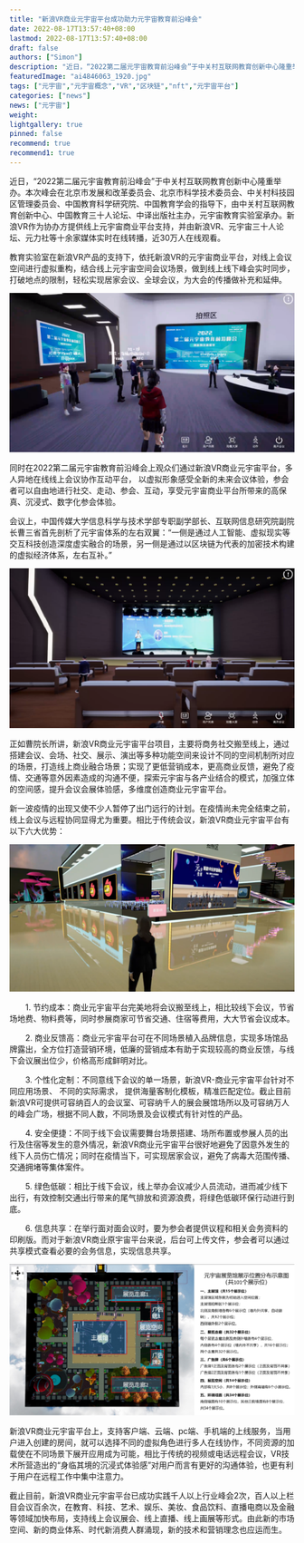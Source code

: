 ```yaml
---
title: "新浪VR商业元宇宙平台成功助力元宇宙教育前沿峰会"
date: 2022-08-17T13:57:40+08:00
lastmod: 2022-08-17T13:57:40+08:00
draft: false
authors: ["Simon"]
description: "近日，“2022第二届元宇宙教育前沿峰会”于中关村互联网教育创新中心隆重举办。新浪VR作为协办方提供线上元宇宙商业平台支持，并由新浪VR、元宇宙三十人论坛、元力社等十余家媒体实时在线转播，近30万人在线观看。"
featuredImage: "ai4846063_1920.jpg"
tags: ["元宇宙","元宇宙概念","VR","区块链","nft","元宇宙平台"]
categories: ["news"]
news: ["元宇宙"]
weight: 
lightgallery: true
pinned: false
recommend: true
recommend1: true
---
```


近日，“2022第二届元宇宙教育前沿峰会”于中关村互联网教育创新中心隆重举办。本次峰会在北京市发展和改革委员会、北京市科学技术委员会、中关村科技园区管理委员会、中国教育科学研究院、中国教育学会的指导下，由中关村互联网教育创新中心、中国教育三十人论坛、中译出版社主办，元宇宙教育实验室承办。新浪VR作为协办方提供线上元宇宙商业平台支持，并由新浪VR、元宇宙三十人论坛、元力社等十余家媒体实时在线转播，近30万人在线观看。

教育实验室在新浪VR产品的支持下，依托新浪VR的元宇宙商业平台，对线上会议空间进行虚拟重构，结合线上元宇宙空间会议场景，做到线上线下峰会实时同步，打破地点的限制，轻松实现居家会议、全球会议，为大会的传播做补充和延伸。

![配图](91ef76c6a7efce1bea4dc630a3193cd4b58f65bc.png)


同时在2022第二届元宇宙教育前沿峰会上观众们通过新浪VR商业元宇宙平台，多人异地在线线上会议协作互动平台， 以虚拟形象感受全新的未来会议体验，参会者可以自由地进行社交、走动、参会、互动，享受元宇宙商业平台所带来的高保真、沉浸式、数字化参会体验。

会议上，中国传媒大学信息科学与技术学部专职副学部长、互联网信息研究院副院长曹三省首先剖析了元宇宙体系的左右双翼：“一侧是通过人工智能、虚拟现实等交互科技创造深度虚实融合的场景，另一侧是通过以区块链为代表的加密技术构建的虚拟经济体系，左右互补。”

![配图](5243fbf2b211931329c23bf46970c3dd90238d40.png)

正如曹院长所讲，新浪VR商业元宇宙平台项目，主要将商务社交搬至线上，通过搭建会议、会场、社交、展示、演出等多种功能空间来设计不同的空间机制所对应的场景，打造线上商业融合场景；实现了更低营销成本，更高商业反馈，避免了疫情、交通等意外因素造成的沟通不便，探索元宇宙与各产业结合的模式，加强立体的空间感，提升会议会展体验感，多维度创造商业元宇宙平台。

新一波疫情的出现又使不少人暂停了出门远行的计划。在疫情尚未完全结束之前，线上会议与远程协同显得尤为重要。相比于传统会议，新浪VR商业元宇宙平台有以下六大优势：

![配图](ae51f3deb48f8c5488ef654f2961e2ffe0fe7f60.png)

　　1. 节约成本：商业元宇宙平台完美地将会议搬至线上，相比较线下会议，节省场地费、物料费等，同时参展商家可节省交通、住宿等费用，大大节省会议成本。

　　2. 商业反馈高：商业元宇宙平台可在不同场景植入品牌信息，实现多场馆品牌露出，全方位打造营销环境，低廉的营销成本有助于实现较高的商业反馈，与线下会议展出位少，价格高形成鲜明对比。

　　3. 个性化定制：不同意线下会议的单一场景，新浪VR-商业元宇宙平台针对不同应用场景、 不同的实际需求， 提供海量客制化模板，精准匹配定位。截止目前新浪VR可提供可容纳百人的会议室、可容纳千人的展会展馆场所以及可容纳万人的峰会广场，根据不同人数，不同场景及会议模式有针对性的产品。

　　4. 安全便捷：不同于线下会议需要舞台场景搭建、场所布置或参展人员的出行及住宿等发生的意外情况，新浪VR商业元宇宙平台很好地避免了因意外发生的线下人员伤亡情况；同时在疫情当下，可实现居家会议，避免了病毒大范围传播、交通拥堵等集体案件。

　　5. 绿色低碳：相比于线下会议，线上举办会议减少人员流动，进而减少线下出行，有效控制交通出行带来的尾气排放和资源浪费，将绿色低碳环保行动进行到底。

　　6. 信息共享：在举行面对面会议时，要为参会者提供议程和相关会务资料的印刷版。而对于新浪VR商业原宇宙平台来说，后台可上传文件，参会者可以通过共享模式查看必要的会务信息，实现信息共享。

![配图](00e93901213fb80e35d201c23a99e024b9389472.png)

新浪VR商业元宇宙平台上，支持客户端、云端、pc端、手机端的上线服务，当用户进入创建的房间，就可以选择不同的虚拟角色进行多人在线协作，不同资源的加载使在不同场景下展开应用成为可能，相比于传统的视频或电话远程会议，VR技术所营造出的“身临其境的沉浸式体验感”对用户而言有更好的沟通体验，也更有利于用户在远程工作中集中注意力。


截止目前，新浪VR商业元宇宙平台已成功实践千人以上行业峰会2次，百人以上栏目会议百余次，在教育、科技、艺术、娱乐、美妆、食品饮料、直播电商以及金融等领域加快布局，支持线上会议展会、线上直播、线上画展等形式。由此新的市场空间、新的商业体系、时代新消费人群涌现，新的技术和营销理念也应运而生。
